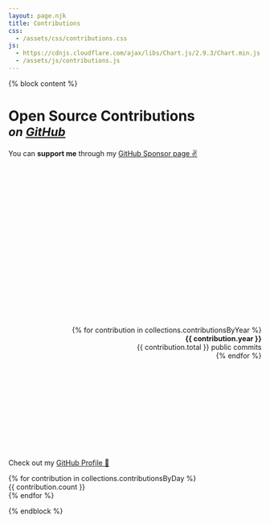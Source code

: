 ```yaml
---
layout: page.njk
title: Contributions
css:
  - /assets/css/contributions.css
js:
  - https://cdnjs.cloudflare.com/ajax/libs/Chart.js/2.9.3/Chart.min.js
  - /assets/js/contributions.js
---
```


{% block content %}

<script type="text/javascript">
window.contributionsByYear = {{collections.contributionsByYear | reverse | json | safe}}
</script>

<h1 class="no-mt">Open Source Contributions<br/><small><i>on <a href="https://github.com/christian-fei">GitHub</a></i></small></h1>

You can **support me** through my [GitHub Sponsor page ✌️](https://github.com/sponsors/christian-fei)


<div class="flex flex-wrap">
  <div class="flex-item flex-05" style="width: 400px; height: 300px">
    <canvas id="yearsChart"></canvas>
  </div>

  <dl class="flex-item flex-05" style="height: 250px; overflow-y: scroll; text-align: right;">
    {% for contribution in collections.contributionsByYear %}
      <dt><b>{{ contribution.year }}</b></dt> <dd>{{ contribution.total }} public commits</dd>
    {% endfor %}
  </dl>
</div>

Check out my [GitHub Profile 🤖](https://github.com/christian-fei)


<div class="contributions-grid">
  {% for contribution in collections.contributionsByDay %}
    <div style="background-color: {{ contribution.color }}" data-count="{{ contribution.count }}" data-date="{{ contribution.date }}">{{ contribution.count }}</div>
  {% endfor %}
</div>

{% endblock %}
